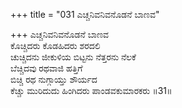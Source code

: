 +++
title = "031 ಎಚ್ಚನಿವನಿವನೊಡನೆ ಬಾಣವ"

+++
ಎಚ್ಚನಿವನಿವನೊಡನೆ ಬಾಣವ  
ಕೊಚ್ಚಿದರು ಕೊಡಹಿದರು ಶರದಲಿ  
ಚುಚ್ಚಿದನು ಜೀಕುಳಿಯ ಬಿಟ್ಟನು ನೆತ್ತರನು ನೆಲಕೆ  
ಬೆಚ್ಚಿದವು ರಥವಾಜಿ ಹತ್ತಿಗೆ  
ಬಿಚ್ಚಿ ರಥ ನುಗ್ಗಾಯ್ತು ಶೌರ್ಯದ  
ಕೆಚ್ಚು ಮುರಿದುದು ಹಿಂಗಿದರು ಪಾಂಡವಕುಮಾರಕರು       ॥31॥